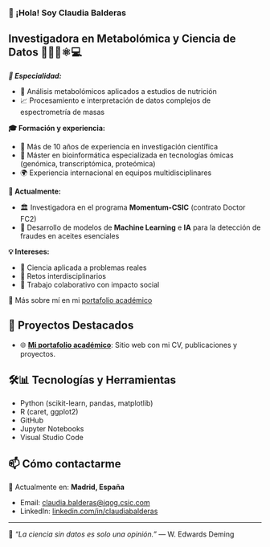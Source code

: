 ### 👋 ¡Hola! Soy Claudia Balderas

## Investigadora en Metabolómica y Ciencia de Datos 👩🏻‍🔬⚛️💻

***🔬 Especialidad:***
- 🧪 Análisis metabolómicos aplicados a estudios de nutrición
- 📈 Procesamiento e interpretación de datos complejos de espectrometría de masas

**🎓 Formación y experiencia:**
- 🧠 Más de 10 años de experiencia en investigación científica
- 🧬 Máster en bioinformática especializada en tecnologías ómicas (genómica, transcriptómica, proteómica)
- 🌍 Experiencia internacional en equipos multidisciplinares

**🚀 Actualmente:**
- 🏛️ Investigadora en el programa **Momentum-CSIC** (contrato Doctor FC2)
- 🤖 Desarrollo de modelos de **Machine Learning** e **IA** para la detección de fraudes en aceites esenciales

**💡 Intereses:**
- 🌱 Ciencia aplicada a problemas reales
- 🔄 Retos interdisciplinarios
- 🤝 Trabajo colaborativo con impacto social

📌 Más sobre mí en mi [portafolio académico](https://claudiabalderas.github.io)


## 🚀 Proyectos Destacados

- 🌐 **[Mi portafolio académico](https://claudiabalderas.github.io)**: Sitio web con mi CV, publicaciones y proyectos.

## 🛠️📊 Tecnologías y Herramientas

- Python (scikit-learn, pandas, matplotlib)
- R (caret, ggplot2)
- GitHub
- Jupyter Notebooks
- Visual Studio Code

## 📫 Cómo contactarme
📍 Actualmente en: **Madrid, España**
- Email: claudia.balderas@iqog.csic.com
- LinkedIn: [linkedin.com/in/claudiabalderas](https://www.linkedin.com/in/phdclaudiabalderas/)
---

🌱 *“La ciencia sin datos es solo una opinión.”* — W. Edwards Deming
